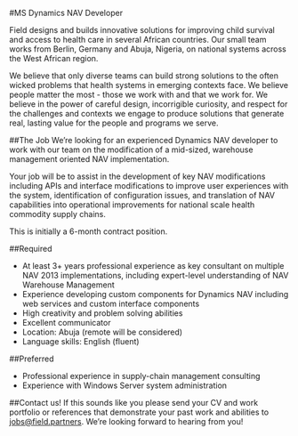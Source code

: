#MS Dynamics NAV Developer

Field designs and builds innovative solutions for improving child survival and access to health care in several African countries. Our small team works from Berlin, Germany and Abuja, Nigeria, on national systems across the West African region.

We believe that only diverse teams can build strong solutions to the often wicked problems that health systems in emerging contexts face. We believe people matter the most - those we work with and that we work for. We believe in the power of careful design, incorrigible curiosity, and respect for the challenges and contexts we engage to produce solutions that generate real, lasting value for the people and programs we serve. 

##The Job
We’re looking for an experienced Dynamics NAV developer to work with our team on the modification of a mid-sized, warehouse management oriented NAV implementation.

Your job will be to assist in the development of key NAV modifications including APIs and interface modifications to improve user experiences with the system, identification of configuration issues, and translation of NAV capabilities into operational improvements for national scale health commodity supply chains.

This is initially a 6-month contract position.

##Required
* At least 3+ years professional experience as key consultant on multiple NAV 2013 implementations, including expert-level understanding of NAV Warehouse Management
* Experience developing custom components for Dynamics NAV including web services and custom interface components
* High creativity and problem solving abilities
* Excellent communicator
* Location: Abuja (remote will be considered)
* Language skills: English (fluent)

##Preferred
* Professional experience in supply-chain management consulting
* Experience with Windows Server system administration

##Contact us!
If this sounds like you please send your CV and work portfolio or references that demonstrate your past work and abilities to <a href="mailto:jobs@field.partners">jobs@field.partners</a>. We’re looking forward to hearing from you!

